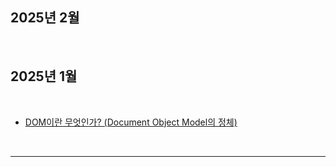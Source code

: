 ## 2025년 2월

<br/>

<!-- -  -->

<!-- <br/>

<hr/>

<br/> -->

## 2025년 1월

<br/>

- [DOM이란 무엇인가? (Document Object Model의 정체)](https://velog.io/@yeon0731/DOM%EC%9D%B4%EB%9E%80-%EB%AC%B4%EC%97%87%EC%9D%B8%EA%B0%80-Document-Object-Model%EC%9D%98-%EC%A0%95%EC%B2%B4)

<br/>

<hr/>
